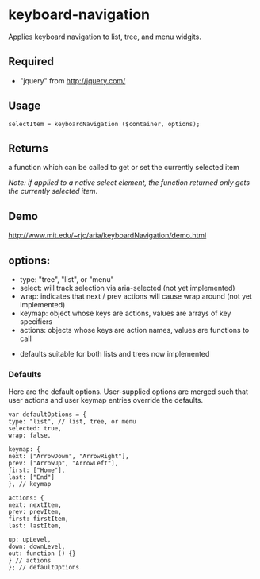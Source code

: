 # keyboard-navigation

Applies keyboard navigation to list, tree, and menu widgits.

## Required
- "jquery" from http://jquery.com/

## Usage

```
selectItem = keyboardNavigation ($container, options);
```

## Returns

a function which can be called to get or set the currently selected item

_Note: if applied to a native select element, the function returned only gets the currently selected item_. 

## Demo
http://www.mit.edu/~rjc/aria/keyboardNavigation/demo.html

## options:
- type: "tree", "list", or "menu"
- select: will track selection via aria-selected (not yet implemented)
- wrap: indicates that next / prev actions will cause wrap around (not yet implemented)
- keymap: object whose keys are actions, values are arrays of key specifiers
- actions: objects whose keys are action names, values are functions to call
+ defaults suitable for both lists and trees now implemented

### Defaults

Here are the default options. User-supplied options are merged such that user actions and user keymap entries override the defaults.

```
var defaultOptions = {
type: "list", // list, tree, or menu
selected: true,
wrap: false,

keymap: {
next: ["ArrowDown", "ArrowRight"],
prev: ["ArrowUp", "ArrowLeft"],
first: ["Home"],
last: ["End"]
}, // keymap

actions: {
next: nextItem,
prev: prevItem,
first: firstItem,
last: lastItem,

up: upLevel,
down: downLevel,
out: function () {}
} // actions
}; // defaultOptions
```

